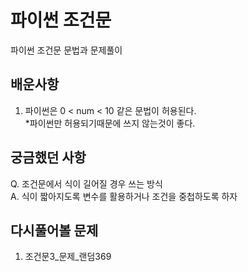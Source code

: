 # 파이썬 조건문
파이썬 조건문 문법과 문제풀이

## 배운사항
1. 파이썬은 0 < num < 10 같은 문법이 허용된다.  
*파이썬만 허용되기때문에 쓰지 않는것이 좋다.

## 궁금했던 사항
Q. 조건문에서 식이 길어질 경우 쓰는 방식  
A. 식이 짧아지도록 변수를 활용하거나 조건을 중첩하도록 하자

## 다시풀어볼 문제
1. 조건문3_문제_랜덤369